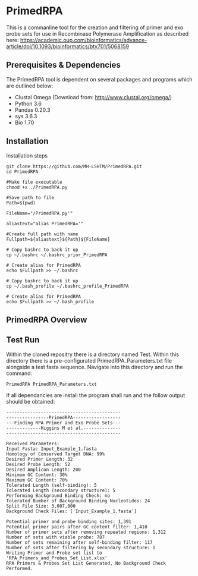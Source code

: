 # PrimedRPA

This is a commanline tool for the creation and filtering of primer and exo probe sets for use in Recombinase Polymerase Amplification as described here: https://academic.oup.com/bioinformatics/advance-article/doi/10.1093/bioinformatics/bty701/5068159

## Prerequisites & Dependencies

The PrimedRPA tool is dependent on several packages and programs which are outlined below:

- Clustal Omega (Download from: http://www.clustal.org/omega/)
- Python 3.6  
- Pandas 0.20.3
- sys 3.6.3
- Bio 1.70

## Installation

Installation steps

```
git clone https://github.com/MH-LSHTM/PrimedRPA.git
cd PrimedRPA

#Make file executable
chmod +x ./PrimedRPA.py

#Save path to file
Path=$(pwd)

FileName="/PrimedRPA.py'"

aliastext="alias PrimedRPA='"

#Create full path with name
Fullpath=${aliastext}${Path}${FileName}

# Copy bashrc to back it up
cp ~/.bashrc ~/.bashrc_prior_PrimedRPA

# Create alias for PrimedRPA
echo $Fullpath >> ~/.bashrc

# Copy bashrc to back it up
cp ~/.bash_profile ~/.bashrc_profile_PrimedRPA

# Create alias for PrimedRPA
echo $Fullpath >> ~/.bash_profile

```
## PrimedRPA Overview

## Test Run

Within the cloned repositry there is a directory named Test. Within this directory there is a pre-configurated PrimedRPA_Parameters.txt file alongside a test fasta sequence. Navigate into this directory and run the command:

```
PrimedRPA PrimedRPA_Parameters.txt
```
If all dependancies are install the program shall run and the follow output should be obtained:

```
-------------------------------------------
----------------PrimedRPA------------------
---Finding RPA Primer and Exo Probe Sets---
-------------Higgins M et al.--------------
-------------------------------------------

Received Parameters:
Input Fasta: Input_Example_1.fasta
Homology of Conserved Target DNA: 99%
Desired Primer Length: 32
Desired Probe Length: 52
Desired Amplicon Length: 200
Minimum GC Content: 30%
Maximum GC Content: 70%
Tolerated Length (self-binding): 5
Tolerated Length (secondary structure): 5
Performing Background Binding Check: no
Tolerated Bumber of Background Binding Nucleotides: 24
Split File Size: 3,007,000
Background Check Files: ['Input_Example_1.fasta']

Potential primer and probe binding sites: 1,391
Potential primer pairs after GC content filter: 1,410
Number of primer sets after removing repeated regions: 1,312
Number of sets with viable probe: 787
Number of sets remaining after self-binding filter: 117
Number of sets after filtering by secondary structure: 1
Writing Primer and Probe set list to 'RPA_Primers_and_Probes_Set_List.xlsx'
RPA Primers & Probes Set List Generated, No Background Check Performed.

```
